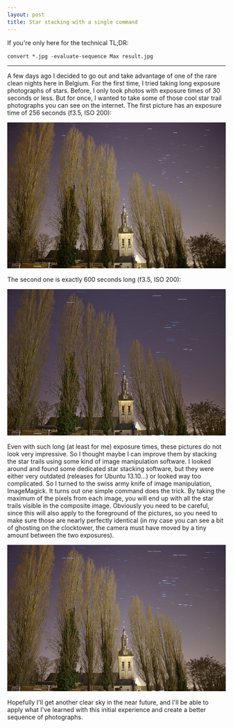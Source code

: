 ```yaml
---
layout: post
title: Star stacking with a single command
---
```

If you're only here for the technical TL;DR:

    convert *.jpg -evaluate-sequence Max result.jpg

***

A few days ago I decided to go out and take advantage of one of the rare clean nights here in Belgium. For the first time, I tried taking long exposure photographs of stars. Before, I only took photos with exposure times of 30 seconds or less. But for once, I wanted to take some of those cool star trail photographs you can see on the internet. The first picture has an exposure time of 256 seconds (f3.5, ISO 200):

![The first picture](/images/star-stacking/pic1.jpg)

The second one is exactly 600 seconds long (f3.5, ISO 200):

![The second picture](/images/star-stacking/pic2.jpg)

Even with such long (at least for me) exposure times, these pictures do not look very impressive. So I thought maybe I can improve them by stacking the star trails using some kind of image manipulation software. I looked around and found some dedicated star stacking software, but they were either very outdated (releases for Ubuntu 13.10...) or looked way too complicated. So I turned to the swiss army knife of image manipulation, ImageMagick. It turns out one simple command does the trick. By taking the maximum of the pixels from each image, you will end up with all the star trails visible in the composite image. Obviously you need to be careful, since this will also apply to the foreground of the pictures, so you need to make sure those are nearly perfectly identical (in my case you can see a bit of ghosting on the clocktower, the camera must have moved by a tiny amount between the two exposures).

![The stacked photo](/images/star-stacking/result.jpg)

Hopefully I'll get another clear sky in the near future, and I'll be able to apply what I've learned with this initial experience and create a better sequence of photographs.
